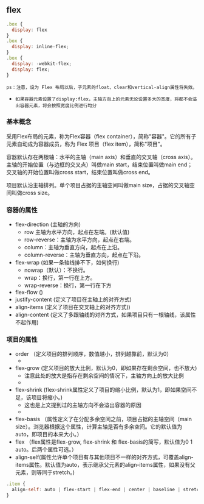 ## flex
```javascript
.box {
  display: flex
}
.box {
  display: inline-flex;
}
.box {
  display: -webkit-flex;
  display: flex;
}
```
``ps：注意，设为 Flex 布局以后，子元素的float、clear和vertical-align属性将失效。``

- ``如果容器元素设置了display:flex，主轴方向上的元素无论设置多大的宽度，将都不会溢出容器元素，将会按照宽度比例进行均分``

### 基本概念
采用Flex布局的元素，称为Flex容器（flex container），简称"容器"。它的所有子元素自动成为容器成员，称为 Flex 项目（flex item），简称"项目"。

容器默认存在两根轴：水平的主轴（main axis）和垂直的交叉轴（cross axis）。主轴的开始位置（与边框的交叉点）叫做main start，结束位置叫做main end；交叉轴的开始位置叫做cross start，结束位置叫做cross end。

项目默认沿主轴排列。单个项目占据的主轴空间叫做main size，占据的交叉轴空间叫做cross size。

### 容器的属性
- flex-direction (主轴的方向) 
   - row 主轴为水平方向，起点在左端。(默认值)
   - row-reverse：主轴为水平方向，起点在右端。
   - column：主轴为垂直方向，起点在上沿。
   - column-reverse：主轴为垂直方向，起点在下沿。
- flex-wrap (如果一条轴线排不下，如何换行)
   - nowrap（默认）：不换行。
   - wrap：换行，第一行在上方。
   - wrap-reverse：换行，第一行在下方 
- flex-flow ()
- justify-content (定义了项目在主轴上的对齐方式)
- align-items (定义了项目在交叉轴上的对齐方式))
- align-content (定义了多跟轴线的对齐方式，如果项目只有一根轴线，该属性不起作用)

### 项目的属性
- order （定义项目的排列顺序，数值越小，排列越靠前，默认为0）
   - <integer>
- flex-grow (定义项目的放大比例，默认为0，即如果存在剩余空间，也不放大)
   - 注意此处的放大是指存在剩余空间的情况下，主轴方向上的放大比例
   - <integer>
- flex-shrink (flex-shrink属性定义了项目的缩小比例，默认为1，即如果空间不足，该项目将缩小。)
   - 这也是上文提到过的主轴方向不会溢出容器的原因
   - <integer>
- flex-basis （属性定义了在分配多余空间之前，项目占据的主轴空间（main size）。浏览器根据这个属性，计算主轴是否有多余空间。它的默认值为auto，即项目的本来大小。）
- flex （flex属性是flex-grow, flex-shrink 和 flex-basis的简写，默认值为0 1 auto。后两个属性可选。）
- align-self(属性允许单个项目有与其他项目不一样的对齐方式，可覆盖align-items属性。默认值为auto，表示继承父元素的align-items属性，如果没有父元素，则等同于stretch。)
```javascript
.item {
  align-self: auto | flex-start | flex-end | center | baseline | stretch;
}
```